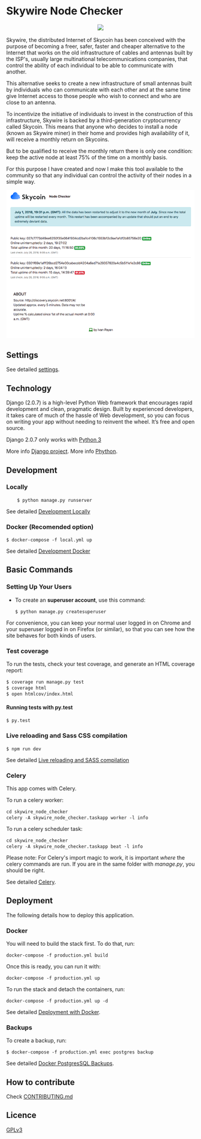 Skywire Node Checker
==================

<p align="center">
<img src="https://www.skycoin.net/static/media/logo.d3da7a19.svg" width="200">
</p>

Skywire, the distributed Internet of Skycoin has been conceived with the purpose of becoming a freer, safer, faster and cheaper alternative to the Internet that works on the old infrastructure of cables and antennas built by the ISP's, usually large multinational telecommunications companies, that control the ability of each individual to be able to communicate with another.

This alternative seeks to create a new infrastructure of small antennas built by individuals who can communicate with each other and at the same time give Internet access to those people who wish to connect and who are close to an antenna.

To incentivize the initiative of individuals to invest in the construction of this infrastructure, Skywire is backed by a third-generation cryptocurrency called Skycoin. This means that anyone who decides to install a node (known as Skywire miner) in their home and provides high availability of it, will receive a monthly return on Skycoins.

But to be qualified to receive the monthly return there is only one condition: keep the active node at least 75% of the time on a monthly basis.

For this purpose I have created and now I make this tool available to the community so that any individual can control the activity of their nodes in a simple way.

<p align="center">
<img src="/docs/skywire_node_checker.png">
</p>

Settings
--------

See detailed [settings](docs/settings.md).

Technology
----------

Django (2.0.7) is a high-level Python Web framework that encourages rapid development and clean, pragmatic design.
Built by experienced developers, it takes care of much of the hassle of Web development,
so you can focus on writing your app without needing to reinvent the wheel. It’s free and open source.

Django 2.0.7 only works with [Python 3](https://www.python.org/downloads/)

More info [Django project](https://docs.djangoproject.com/).
More info [Phython](https://www.python.org/).

Development
----------
### Locally

        $ python manage.py runserver

See detailed [Development Locally](docs/developing-locally.md)

### Docker (Recomended option)

    $ docker-compose -f local.yml up
   
See detailed [Development Docker](docs/developing-locally-docker.md)

Basic Commands
--------------

### Setting Up Your Users

-   To create an **superuser account**, use this command:

        $ python manage.py createsuperuser

For convenience, you can keep your normal user logged in on Chrome and
your superuser logged in on Firefox (or similar), so that you can see
how the site behaves for both kinds of users.

### Test coverage

To run the tests, check your test coverage, and generate an HTML
coverage report:

    $ coverage run manage.py test
    $ coverage html
    $ open htmlcov/index.html

#### Running tests with py.test

    $ py.test

### Live reloading and Sass CSS compilation

    $ npm run dev

See detailed [Live reloading and SASS compilation](docs/live-reloading-and-sass-compilation.md)

### Celery

This app comes with Celery.

To run a celery worker:

``` {.sourceCode .bash}
cd skywire_node_checker
celery -A skywire_node_checker.taskapp worker -l info
```

To run a celery scheduler task:
``` {.sourceCode .bash}
cd skywire_node_checker
celery -A skywire_node_checker.taskapp beat -l info
```

Please note: For Celery's import magic to work, it is important *where*
the celery commands are run. If you are in the same folder with
*manage.py*, you should be right.

See detailed [Celery](docs/installing_celery.md).

Deployment
----------

The following details how to deploy this application.

### Docker

You will need to build the stack first. To do that, run:

    docker-compose -f production.yml build

Once this is ready, you can run it with:

    docker-compose -f production.yml up

To run the stack and detach the containers, run:

    docker-compose -f production.yml up -d

See detailed [Deployment with Docker](docs/deployment-with-docker.md).


### Backups


To create a backup, run:

    $ docker-compose -f production.yml exec postgres backup

See detailed [Docker PostgresSQL Backups](docs/docker-postgres-backups.md).

How to contribute
----------
 
Check [CONTRIBUTING.md](docs/CONTRIBUTING.md)


Licence
----------

[GPLv3](LICENCE)
